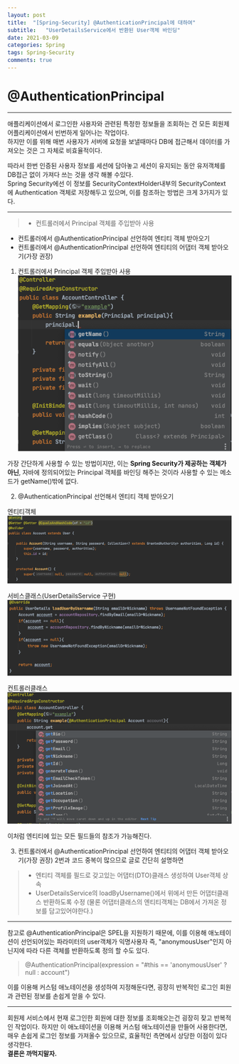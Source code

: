 ```yaml
---
layout: post
title:  "[Spring-Security] @AuthenticationPrincipal에 대하여"
subtitle:   "UserDetailsService에서 반환된 User객체 바인딩"
date: 2021-03-09
categories: Spring
tags: Spring-Security
comments: true
---
```


# @AuthenticationPrincipal
---
애플리케이션에서 로그인한 사용자와 관련된 특정한 정보들을 조회하는 건 모든 회원제 어플리케이션에서 빈번하게 일어나는 작업이다.  
하지만 이를 위해 매번 사용자가 서버에 요청을 보낼때마다 DB에 접근해서 데이터를 가져오는 것은 그 자체로 비효율적이다.

따라서 한번 인증된 사용자 정보를 세션에 담아놓고 세션이 유지되는 동안 유저객체를 DB접근 없이 가져다 쓰는 것을 생각 해볼 수있다.  
Spring Security에선 이 정보를 SecurityContextHolder내부의 SecurityContext에 Authentication 객체로 저장해두고 있으며, 이를 참조하는 방법은 크게 3가지가 있다.
***

>* 컨트롤러에서 Principal 객체를 주입받아 사용
* 컨트롤러에서 @AuthenticationPrincipal 선언하여 엔티티 객체 받아오기
* 컨트롤러에서 @AuthenticationPrincipal 선언하여 엔티티의 어댑터 객체 받아오기(가장 권장)

1. 컨트롤러에서 Principal 객체 주입받아 사용
![Principal](../../assets/img/spring/spring-security/AuthenticationPrincipal/principal.png)

가장 간단하게 사용할 수 있는 방법이지만, 이는 <strong>Spring Security가 제공하는 객체가 아닌</strong>, 자바에 정의되어있는 Principal 객체를 바인딩 해주는 것이라 사용할 수 있는 메소드가 getName()밖에 없다.

2. @AuthenticationPrincipal 선언해서 엔티티 객체 받아오기

엔티티객체
![AuthenticationPrincipal](/assets/img/spring/spring-security/AuthenticationPrincipal/authenticationprincipal1.png)

서비스클래스(UserDetailsService 구현)
![AuthenticationPrincipal](/assets/img/spring/spring-security/AuthenticationPrincipal/authenticationprincipal2.png)

컨트롤러클래스
![AuthenticationPrincipal](/assets/img/spring/spring-security/AuthenticationPrincipal/authenticationprincipal3.png)

이처럼 엔티티에 있는 모든 필드들의 참조가 가능해진다.

3. 컨트롤러에서 @AuthenticationPrincipal 선언하여 엔티티의 어댑터 객체 받아오기(가장 권장)
2번과 코드 중복이 많으므로 글로 간단히 설명하면
>* 엔티티 객체를 필드로 갖고있는 어댑터(DTO)클래스 생성하여 User객체 상속  
>* UserDetailsService의 loadByUsername()에서 위에서 만든 어댑터클래스 반환하도록 수정
(물론 어댑터클래스의 엔티티객체는 DB에서 가져온 정보를 담고있어야한다.)

***

참고로 @AuthenticationPrincipal은 SPEL을 지원하기 때문에, 이를 이용해 애노테이션이 선언되어있는 파라미터의 user객체가 익명사용자 즉, "anonymousUser"인지 아닌지에 따라 다른 객체를 반환하도록 정의 할 수도 있다.

>@AuthenticationPrincipal(expression = "#this == 'anonymousUser' ? null : account")

이를 이용해 커스텀 애노테이션을 생성하여 지정해둔다면, 굉장히 반복적인 로그인 회원과 관련된 정보를 손쉽게 얻을 수 있다.
***
회원제 서비스에서 현재 로그인한 회원에 대한 정보를 조회해오는건 굉장히 잦고 반복적인 작업이다. 하지만 이 애노테이션을 이용해 커스텀 애노테이션을 만들어 사용한다면, 매우 손쉽게 로그인 정보를 가져올수 있으므로, 효율적인 측면에서 상당한 이점이 있다 생각한다.  
<strong>결론은 까먹지말자.</strong>
